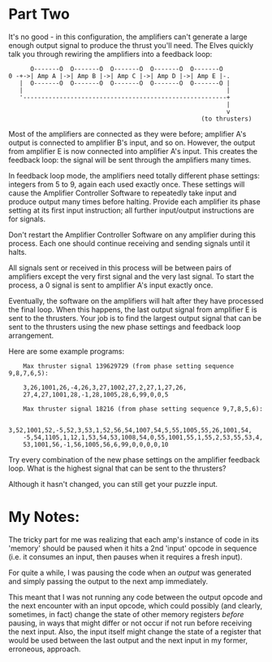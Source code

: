 # Part Two
  
It's no good - in this configuration, the amplifiers can't generate a large enough output signal to produce the thrust you'll need. The Elves quickly talk you through rewiring the amplifiers into a feedback loop:  
```
      O-------O  O-------O  O-------O  O-------O  O-------O
0 -+->| Amp A |->| Amp B |->| Amp C |->| Amp D |->| Amp E |-.
   |  O-------O  O-------O  O-------O  O-------O  O-------O |
   |                                                        |
   '--------------------------------------------------------+
                                                            |
                                                            v
                                                     (to thrusters)
```
Most of the amplifiers are connected as they were before; amplifier A's output is connected to amplifier B's input, and so on. However, the output from amplifier E is now connected into amplifier A's input. This creates the feedback loop: the signal will be sent through the amplifiers many times.  
  
In feedback loop mode, the amplifiers need totally different phase settings: integers from 5 to 9, again each used exactly once. These settings will cause the Amplifier Controller Software to repeatedly take input and produce output many times before halting. Provide each amplifier its phase setting at its first input instruction; all further input/output instructions are for signals.  
  
Don't restart the Amplifier Controller Software on any amplifier during this process. Each one should continue receiving and sending signals until it halts.  
  
All signals sent or received in this process will be between pairs of amplifiers except the very first signal and the very last signal. To start the process, a 0 signal is sent to amplifier A's input exactly once.  
  
Eventually, the software on the amplifiers will halt after they have processed the final loop. When this happens, the last output signal from amplifier E is sent to the thrusters. Your job is to find the largest output signal that can be sent to the thrusters using the new phase settings and feedback loop arrangement.  
  
Here are some example programs:  
```
    Max thruster signal 139629729 (from phase setting sequence 9,8,7,6,5):

    3,26,1001,26,-4,26,3,27,1002,27,2,27,1,27,26,
    27,4,27,1001,28,-1,28,1005,28,6,99,0,0,5

    Max thruster signal 18216 (from phase setting sequence 9,7,8,5,6):

    3,52,1001,52,-5,52,3,53,1,52,56,54,1007,54,5,55,1005,55,26,1001,54,
    -5,54,1105,1,12,1,53,54,53,1008,54,0,55,1001,55,1,55,2,53,55,53,4,
    53,1001,56,-1,56,1005,56,6,99,0,0,0,0,10
```
Try every combination of the new phase settings on the amplifier feedback loop. What is the highest signal that can be sent to the thrusters?  
  
Although it hasn't changed, you can still get your puzzle input.  

# My Notes:

The tricky part for me was realizing that each amp's instance of code in its 'memory' should be paused when it hits a 2nd 'input' opcode in sequence (i.e. it consumes an input, then pauses when it requires a fresh input).  
  
For quite a while, I was pausing the code when an _output_ was generated and simply passing the output to the next amp immediately.  
  
  This meant that I was not running any code between the output opcode and the next encounter with an input opcode, which could possibly (and clearly, sometimes, in fact) change the state of other memory registers _before_ pausing, in ways that might differ or not occur if not run before receiving the next input. Also, the input itself might change the state of a register that would be used between the last output and the next input in my former, erroneous, approach.